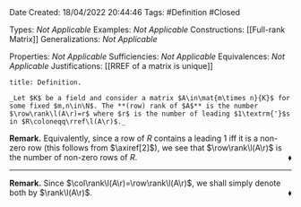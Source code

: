 <br />
<br />

Date Created: 18/04/2022 20:44:46
Tags: #Definition #Closed

Types: _Not Applicable_
Examples: _Not Applicable_
Constructions: [[Full-rank Matrix]]
Generalizations: _Not Applicable_

Properties: _Not Applicable_
Sufficiencies: _Not Applicable_
Equivalences: _Not Applicable_
Justifications: [[RREF of a matrix is unique]]

``` ad-Definition
title: Definition.

_Let $K$ be a field and consider a matrix $A\in\mat{m\times n}{K}$ for some fixed $m,n\in\N$. The **(row) rank of $A$** is the number $\row\rank\l(A\r)=r$ where $r$ is the number of leading $1\textrm{'}$s in $R\coloneqq\rref\l(A\r)$._

```

**Remark.** Equivalently, since a row of $R$ contains a leading $1$ iff it is a non-zero row (this follows from $\axiref[2]$), we see that $\row\rank\l(A\r)$ is the number of non-zero rows of $R$.<span style="float:right;">$\blacklozenge$</span>

---

**Remark.** Since $\col\rank\l(A\r)=\row\rank\l(A\r)$, we shall simply denote both by $\rank\l(A\r)$.<span style="float:right;">$\blacklozenge$</span>
